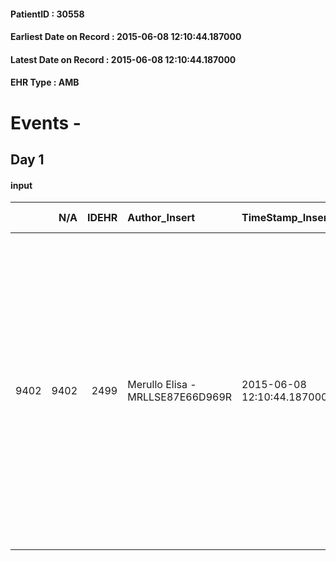 
#### PatientID : 30558
#### Earliest Date on Record : 2015-06-08 12:10:44.187000
#### Latest Date on Record : 2015-06-08 12:10:44.187000
#### EHR Type : AMB

# Events - 

## Day 1

#### input
|      |    N/A |   IDEHR | Author_Insert                    | TimeStamp_Insert           | EHRType   |   PatientID |   IDDigitalSignDocument | persone_vicine   |   Unnamed: 0_x.1 |   IDANAMNESI_SOCIALE | Patient   | FamigliaAltro   | Paziente_T   | FamigliaAltro_T   |   Non_Rilevabile_x.1 | Note_Non_Rilevabile_x.1   | opt_Problemi   | Note_I                                                                                                                                                                                                                                                            | ds_note_timori                                                                                         | chk_contr_sintomi   | opt_paziente_a   | opt_famiglia_a   | opt_adeguatezza   | ds_note_ad                                                                                                  | opt_paziente_solo   | ds_note_con      | opt_presente_assente   | Presenza_minori   | Caregiver_principale                                                       | opt_capacita         | ds_familiari_coinv                    | opt_necessario   | opt_presente   | opt_risorse_ec   | opt_paziente_psi   | opt_Ins_vol   | ds_note_prio                                                                                                                                                                                                                                    | opt_paziente_ad   | opt_caregiver_ad   | opt_esenzione   | opt_inv_civile   |   invalidita_perc |   ds_codice_es | Needs               | Fragility   | opt_disponibilita_f   | opt_indennita_acc   | opt_legge   | opt_famiglia_psi   | opt_disponibilit_paz   |
|-----:|-------:|--------:|:---------------------------------|:---------------------------|:----------|------------:|------------------------:|:-----------------|-----------------:|---------------------:|:----------|:----------------|:-------------|:------------------|---------------------:|:--------------------------|:---------------|:------------------------------------------------------------------------------------------------------------------------------------------------------------------------------------------------------------------------------------------------------------------|:-------------------------------------------------------------------------------------------------------|:--------------------|:-----------------|:-----------------|:------------------|:------------------------------------------------------------------------------------------------------------|:--------------------|:-----------------|:-----------------------|:------------------|:---------------------------------------------------------------------------|:---------------------|:--------------------------------------|:-----------------|:---------------|:-----------------|:-------------------|:--------------|:------------------------------------------------------------------------------------------------------------------------------------------------------------------------------------------------------------------------------------------------|:------------------|:-------------------|:----------------|:-----------------|------------------:|---------------:|:--------------------|:------------|:----------------------|:--------------------|:------------|:-------------------|:-----------------------|
| 9402 |   9402 |    2499 | Merullo Elisa - MRLLSE87E66D969R | 2015-06-08 12:10:44.187000 | AMB       |       30558 |                   83881 | N/A              |             1064 |                  681 | Si#1      | Si#1            | No#0         | Si#1              |                    0 | NR                        | No#0           | La pz √® informata della diagnosi ma non della prognosi infausta anche se la cognata Renata precisa che la pz ha pi√π volte espresso il desiderio di non morire in un posto abbandonato. La cognata, unico parente, √® apparsa centrata rispetto alla situazione. | La cognata vorrebbe che la pz non soffrisse e venisse accompagnata anche da un punto di vista emotivo. | controllo sintomi#0 | Indefinite#2     | Congruenti#1     | No#0              | Assolutamente non sono adeguate le risorse. Presente solo la cognata di 80 anni. Non ci sono altri parenti. | Si#1                | La pz vive sola. | Assente#0              | No#0              | Non presente caregiver. La cognata √® presente ma non in maniera continua. | Non incrementabile#2 | Cognata. Non ci sono altri familiari. | Si#1             | No#0           | Da valutare#2    | No#0               | Si#1          | Il problema principale √® a livello clinico assistenziale. La difficolt√† oggettiva √® la mancanza di una persona fissa 24 ore che possa aiutare la pz. La cognata richiede il ricovero al fine di avere il tempo di organizzarsi al domicilio. | Parziale#1        | Totale#2           | Si#1            | Si#1             |               100 |             48 | Clinici#0;Sociali#1 | fisica#1    | Da verificare#2       | Si#1                | No#0        | No#0               | Da verificare#2        |


